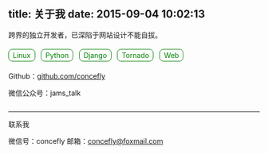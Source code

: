 title: 关于我
date: 2015-09-04 10:02:13
---

<style>
	.label {
		padding: 3px 8px;
		border: 1px solid green;
		border-radius: 8px;
		color: green;
		margin-right: 8px;
		line-height: 2.5;
	}
</style>

跨界的独立开发者，已深陷于网站设计不能自拔。

<div style="word-wrap: break-word;"><span class="label">Linux</span> <span class="label">Python</span> <span class="label">Django</span> <span class="label">Tornado</span> <span class="label">Web</span>
</div>

Github：<a href="//github.com/concefly" target="_blanck">github.com/concefly</a>

微信公众号：jams_talk

<img src="http://7xljt6.com1.z0.glb.clouddn.com/qrcode_for_gh_a53a069f03ab_258.jpg" alt="">

--------------

联系我

微信号：concefly
邮箱：<a href="mailto:concefly@foxmail.com" style="text-decoration:none;">concefly@foxmail.com</a>